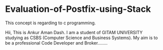 # Evaluation-of-Postfix-using-Stack
This concept is regarding to c programming.

Hii, This is Ankur Aman Dash. I am a student of GITAM UNIVERSITY studying as CSBS (Computer Science and Business Systems). My aim is to be a professional Code Developer and Broker........
